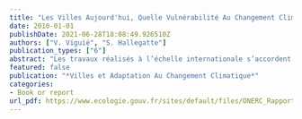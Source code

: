 ```yaml
---
title: "Les Villes Aujourd'hui, Quelle Vulnérabilité Au Changement Climatique ?"
date: 2010-01-01
publishDate: 2021-06-28T18:08:49.926510Z
authors: ["V. Viguié", "S. Hallegatte"]
publication_types: ["6"]
abstract: "Les travaux réalisés à l’échelle internationale s’accordent sur le fait que les actions en matière de lutte contre le changement climatique  nécessitent  une  approche  selon  deux  axes  visant d’une  part  à  réduire  les  émissions  de gaz  à  effet  de  serre  (atténuation  du  changement  climatique),  et  d’autre  part,  à  réduire  la  vulnérabilité  des systèmes naturels et humains aux impacts induits par ce changement (anticipation et adaptation). Les  villes  présentent  une  vulnérabilité  particulière  compte  tenu  d’une  forte  concentration  de  population  et  du regroupement d’infrastructures et de biens matériels sur leur territoire et elles sont très sensibles à toute évolution brusque  de  leur  environnement  naturel  ou  socio-économique.  L’adaptation  des  villes  à  l’accroissement  de l’intensité ou de la fréquence de certains aléas climatiques constitue donc un enjeu important pour l‘avenir de nos sociétés.  Dans le cadre de sa mission de réflexion et de proposition de recommandations sur les mesures de prévention et d’adaptation  à  envisager  pour  limiter  les  risques  liés  au  changement  climatique,  l’ONERC  a  demandé  à  deux organismes  de  recherche,  le  Centre  international  de  recherche  sur  l’environnement  et  le  développement et l’Institut  du  développement  durable  et  des  relations  internationales  de  réaliser  une  synthèse  des  vulnérabilités des  villes  et  un  tour  d’horizon  de  l’état  des  politiques  des  villes  françaises  et  internationales  en  matière d’adaptation. Cette synthèse a été complétée, pour ce rapport, d’un panorama de la recherche française traitant de la ville face à l’enjeu climatique."
featured: false
publication: "*Villes et Adaptation Au Changement Climatique*"
categories:
- Book or report
url_pdf: https://www.ecologie.gouv.fr/sites/default/files/ONERC_Rapport_2010_villes_et_adaptation.pdf
---
```


